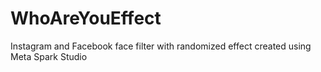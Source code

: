 # WhoAreYouEffect
Instagram and Facebook face filter with randomized effect created using Meta Spark Studio
